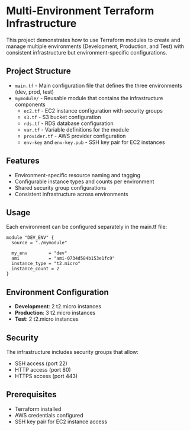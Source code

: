 # Multi-Environment Terraform Infrastructure

This project demonstrates how to use Terraform modules to create and manage multiple environments (Development, Production, and Test) with consistent infrastructure but environment-specific configurations.

## Project Structure

- `main.tf` - Main configuration file that defines the three environments (dev, prod, test)
- `mymodule/` - Reusable module that contains the infrastructure components
  - `ec2.tf` - EC2 instance configuration with security groups
  - `s3.tf` - S3 bucket configuration
  - `rds.tf` - RDS database configuration
  - `var.tf` - Variable definitions for the module
  - `provider.tf` - AWS provider configuration
  - `env-key` and `env-key.pub` - SSH key pair for EC2 instances

## Features

- Environment-specific resource naming and tagging
- Configurable instance types and counts per environment
- Shared security group configurations
- Consistent infrastructure across environments

## Usage

Each environment can be configured separately in the main.tf file:

```hcl
module "DEV_ENV" {
  source = "./mymodule"

  my_env        = "dev"
  ami           = "ami-0734d584b153e1fc9"
  instance_type = "t2.micro"
  instance_count = 2
}
```

## Environment Configuration

- **Development**: 2 t2.micro instances
- **Production**: 3 t2.micro instances
- **Test**: 2 t2.micro instances

## Security

The infrastructure includes security groups that allow:
- SSH access (port 22)
- HTTP access (port 80)
- HTTPS access (port 443)

## Prerequisites

- Terraform installed
- AWS credentials configured
- SSH key pair for EC2 instance access
